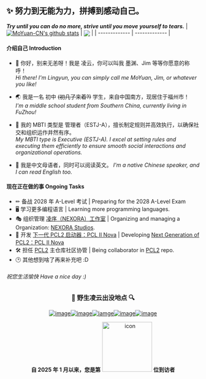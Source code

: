 ## ✨ 努力到无能为力，拼搏到感动自己。
***Try until you can do no more, strive until you move yourself to tears.***
| <a href="https://github.com/anuraghazra/github-readme-stats"><img align="center" src="https://github-readme-stats.vercel.app/api?username=MoYuan-CN&show_icons=true&include_all_commits=true&theme=buefy&hide_border=true&count_private=true" alt="MoYuan-CN's github stats" /></a> | <a href="https://github.com/anuraghazra/github-readme-stats"><img align="center" src="https://github-readme-stats.vercel.app/api/top-langs/?username=MoYuan-CN&layout=compact&theme=buefy&hide_border=true" /></a> |
| ------------- | ------------- |

#### 介绍自己 Introduction

- 💬 你好，别来无恙呀！我是 凌云，你可以叫我 墨渊、Jim 等等你愿意的称呼！  
*Hi there! I'm Lingyun, you can simply call me MoYuan, Jim, or whatever you like!*

- 🌏 我是一名 初中 ~~(初几了来着?)~~ 学生，来自中国南方，现居住于福州市！  
*I'm a middle school student from Southern China, currently living in FuZhou!*

- 🧝‍ 我的 MBTI 类型是 管理者（ESTJ-A），擅长制定规则并高效执行，以确保社交和组织运作井然有序。  
*My MBTI type is Executive (ESTJ-A). I excel at setting rules and executing them efficiently to ensure smooth social interactions and organizational operations.*

- 📰 我是中文母语者，同时可以阅读英文。
*I'm a native Chinese speaker, and I can read English too.*  

#### 现在正在做的事 Ongoing Tasks
- ✏ 备战 2028 年 A-Level 考试 | Preparing for the 2028 A-Level Exam
- 🖥️ 学习更多编程语言 | Learning more programming languages.
- 🎭 组织管理 [凌序（NEXORA）工作室](https://github.com/NEXORA-Studios) | Organizing and managing a Organization: [NEXORA Studios](https://github.com/NEXORA-Studios).
- 🚧 开发 [下一代 PCL2 启动器：PCL II Nova](https://github.com/PCL-Community/PCL2.Nova.App) | Developing [Next Generation of PCL2：PCL II Nova](https://github.com/PCL-Community/PCL2.Nova.App)
- 🛠 担任 [PCL2](https://github.com/Hex-Dragon/PCL2) 主仓库社区协管 | Being collaborator in [PCL2](https://github.com/Hex-Dragon/PCL2) repo.
- 🕑 其他想到啥了再来补充吧 :D

###### 祝您生活愉快 Have a nice day :)
  <!---自2023.1.12开始统计的页面访问数量--->
  <!---已弃用![Page Views Count](https://badges.toozhao.com/badges/01GPHXFCCQ0WANPJ2B5Q8MGJG5/blue.svg)  --->
<div align="center">

### 🔎 野生凌云出没地点 🔍
  <!---相关链接--->
[![image](https://img.shields.io/badge/-BiliBili(个人)-fb7299?style=for-the-badge)](https://space.bilibili.com/3546844227439249 "跳转 Bilibili 个人主页")[![image](https://img.shields.io/badge/-BiliBili(工作室)-00AEE8?style=for-the-badge)](https://space.bilibili.com/3546632664648343 "跳转 Bilibili 工作室主页")[![iamge](https://img.shields.io/badge/-AFDian-946ce6?style=for-the-badge)](https://afdian.com/a/NEXORA-Studios "跳转 工作室爱发电创作者页面")[![image](https://img.shields.io/badge/-Email-1074BE?style=for-the-badge)](mailto:jim.lin@NEXORA-Studios.tech "向我发送邮件")[![image](https://img.shields.io/badge/-Steam-171A21?style=for-the-badge)](https://steamcommunity.com/id/LingyunAwA-CN/ "跳转 Steam 个人资料")
  <!---访问次数统计--->
**自 2025 年 1 月以来，您是第** <img src="https://profile-counter.glitch.me/MoYuan-CN/count.svg" alt="icon" width="130px"> **位到访者**  
</div>

   </div>
</details>
